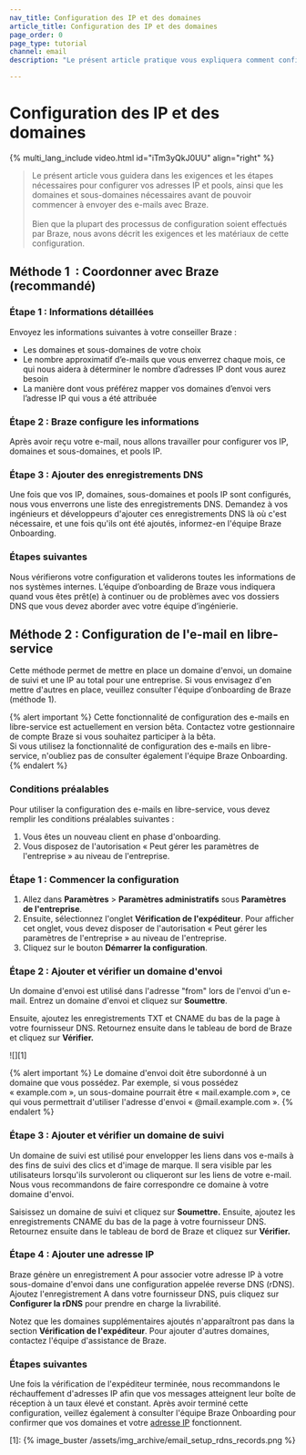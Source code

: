 ```yaml
---
nav_title: Configuration des IP et des domaines
article_title: Configuration des IP et des domaines
page_order: 0
page_type: tutorial
channel: email
description: "Le présent article pratique vous expliquera comment configurer vos IP et domaines pour envoyer des e-mails via Braze."

---
```


# Configuration des IP et des domaines

{% multi_lang_include video.html id="iTm3yQkJ0UU" align="right"  %}

> Le présent article vous guidera dans les exigences et les étapes nécessaires pour configurer vos adresses IP et pools, ainsi que les domaines et sous-domaines nécessaires avant de pouvoir commencer à envoyer des e-mails avec Braze.<br><br>Bien que la plupart des processus de configuration soient effectués par Braze, nous avons décrit les exigences et les matériaux de cette configuration.

## Méthode 1  : Coordonner avec Braze (recommandé)

### Étape 1 : Informations détaillées

Envoyez les informations suivantes à votre conseiller Braze :

* Les domaines et sous-domaines de votre choix
* Le nombre approximatif d’e-mails que vous enverrez chaque mois, ce qui nous aidera à déterminer le nombre d’adresses IP dont vous aurez besoin
* La manière dont vous préférez mapper vos domaines d’envoi vers l’adresse IP qui vous a été attribuée

### Étape 2 : Braze configure les informations

Après avoir reçu votre e-mail, nous allons travailler pour configurer vos IP, domaines et sous-domaines, et pools IP.

### Étape 3 : Ajouter des enregistrements DNS

Une fois que vos IP, domaines, sous-domaines et pools IP sont configurés, nous vous enverrons une liste des enregistrements DNS. Demandez à vos ingénieurs et développeurs d'ajouter ces enregistrements DNS là où c'est nécessaire, et une fois qu'ils ont été ajoutés, informez-en l'équipe Braze Onboarding.

### Étapes suivantes

Nous vérifierons votre configuration et validerons toutes les informations de nos systèmes internes. L’équipe d’onboarding de Braze vous indiquera quand vous êtes prêt(e) à continuer ou de problèmes avec vos dossiers DNS que vous devez aborder avec votre équipe d’ingénierie.

## Méthode 2 : Configuration de l'e-mail en libre-service

Cette méthode permet de mettre en place un domaine d'envoi, un domaine de suivi et une IP au total pour une entreprise. Si vous envisagez d'en mettre d'autres en place, veuillez consulter l'équipe d’onboarding de Braze (méthode 1).

{% alert important %}
Cette fonctionnalité de configuration des e-mails en libre-service est actuellement en version bêta. Contactez votre gestionnaire de compte Braze si vous souhaitez participer à la bêta.<br>Si vous utilisez la fonctionnalité de configuration des e-mails en libre-service, n'oubliez pas de consulter également l'équipe Braze Onboarding.
{% endalert %}

### Conditions préalables

Pour utiliser la configuration des e-mails en libre-service, vous devez remplir les conditions préalables suivantes :

1. Vous êtes un nouveau client en phase d'onboarding.
2. Vous disposez de l'autorisation « Peut gérer les paramètres de l'entreprise » au niveau de l'entreprise.

### Étape 1 : Commencer la configuration

1. Allez dans **Paramètres** > **Paramètres administratifs** sous **Paramètres de l'entreprise**. 
2. Ensuite, sélectionnez l'onglet **Vérification de l'expéditeur**. Pour afficher cet onglet, vous devez disposer de l'autorisation « Peut gérer les paramètres de l'entreprise » au niveau de l'entreprise.
3. Cliquez sur le bouton **Démarrer la configuration**.

### Étape 2 : Ajouter et vérifier un domaine d'envoi

Un domaine d'envoi est utilisé dans l'adresse "from" lors de l'envoi d'un e-mail. Entrez un domaine d'envoi et cliquez sur **Soumettre**. 

Ensuite, ajoutez les enregistrements TXT et CNAME du bas de la page à votre fournisseur DNS. Retournez ensuite dans le tableau de bord de Braze et cliquez sur **Vérifier.**

![][1]

{% alert important %}
Le domaine d'envoi doit être subordonné à un domaine que vous possédez. Par exemple, si vous possédez « example.com », un sous-domaine pourrait être « mail.example.com », ce qui vous permettrait d'utiliser l'adresse d'envoi « @mail.example.com ».
{% endalert %}

### Étape 3 : Ajouter et vérifier un domaine de suivi

Un domaine de suivi est utilisé pour envelopper les liens dans vos e-mails à des fins de suivi des clics et d'image de marque. Il sera visible par les utilisateurs lorsqu'ils survoleront ou cliqueront sur les liens de votre e-mail. Nous vous recommandons de faire correspondre ce domaine à votre domaine d'envoi.

Saisissez un domaine de suivi et cliquez sur **Soumettre.** Ensuite, ajoutez les enregistrements CNAME du bas de la page à votre fournisseur DNS. Retournez ensuite dans le tableau de bord de Braze et cliquez sur **Vérifier.**

### Étape 4 : Ajouter une adresse IP

Braze génère un enregistrement A pour associer votre adresse IP à votre sous-domaine d'envoi dans une configuration appelée reverse DNS (rDNS). Ajoutez l'enregistrement A dans votre fournisseur DNS, puis cliquez sur **Configurer la rDNS** pour prendre en charge la livrabilité.

Notez que les domaines supplémentaires ajoutés n'apparaîtront pas dans la section **Vérification de l'expéditeur**. Pour ajouter d'autres domaines, contactez l'équipe d'assistance de Braze.

### Étapes suivantes

Une fois la vérification de l'expéditeur terminée, nous recommandons le réchauffement d'adresses IP afin que vos messages atteignent leur boîte de réception à un taux élevé et constant. Après avoir terminé cette configuration, veillez également à consulter l'équipe Braze Onboarding pour confirmer que vos domaines et votre [adresse IP]({{site.baseurl}}/user_guide/message_building_by_channel/email/email_setup/ip_warming/) fonctionnent.

[1]: {% image_buster /assets/img_archive/email_setup_rdns_records.png %}